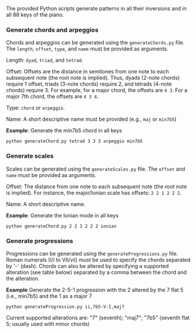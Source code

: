 The provided Python scripts generate patterns in all their inversions and in all 88 keys of the piano.

### Generate chords and arpeggios

Chords and arpeggios can be generated using the `generateChords.py` file. The `length`, `offset`, `type`, and `name` must be provided as arguments.

Length: `dyad`, `triad`, and `tetrad`. 

Offset: Offsets are the distance in semitones from one note to each subsequent note (the root note is implied). Thus, dyads (2-note chords) require 1 offset, triads (3-note chords) require 2, and tetrads (4-note chords) require 3. For example, for a major chord, the offsets are `4 3`. For a major 7th chord, the offsets are `4 3 4`.

Type: `chord` or `arpeggio`.

Name: A short descriptive name must be provided (e.g., `maj` or `min7b5`)

**Example**: Generate the min7b5 chord in all keys

``
python generateChord.py tetrad 3 3 3 arpeggio min7b5
``

### Generate scales

Scales can be generated using the `generateScales.py` file. The `offset` and `name` must be provided as arguments.

Offset: The distance from one note to each subsequent note (the root note is implied). For instance, the major/Ionian scale has offsets: `2 2 1 2 2 2`.

Name: A short descriptive name.

**Example**: Generate the Ionian mode in all keys

``
python generateChord.py 2 2 1 2 2 2 ionian
``

### Generate progressions

Progressions can be generated using the `generateProgressions.py` file. Roman numerals (I/i to VII/vii) must be used to specify the chords separated by '-' (dash). Chords can also be altered by specifying a supported alteration (see table below) separated by a comma between the chord and the alteration. 

**Example** Generate the 2-5-1 progression with the 2 altered by the 7 flat 5 (i.e., min7b5) and the 1 as a major 7

``
python generateProgression.py ii,7b5-V-I,maj7
``

Current supported alterations are: "7" (seventh); "maj7"; "7b5" (seventh flat 5; usually used with minor chords)
